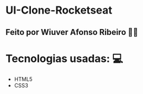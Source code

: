# UI-Clone-Rocketseat

## Feito por Wiuver Afonso Ribeiro 👨‍💻

# Tecnologias usadas: 💻
* HTML5
* CSS3
